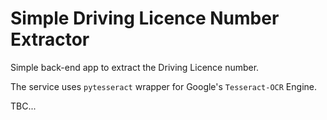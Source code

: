 # Simple Driving Licence Number Extractor

Simple back-end app to extract the Driving Licence number.

The service uses `pytesseract` wrapper for Google's `Tesseract-OCR` Engine.

TBC...
